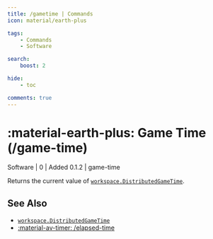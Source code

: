 ```yaml
---
title: /gametime | Commands
icon: material/earth-plus

tags:
    - Commands
    - Software

search:
    boost: 2

hide:
    - toc

comments: true
---
```

# <p style="color: var(--md-default-fg-color); display: inline;">:material-earth-plus: Game Time</p> (/game-time)
<div style="display:inline;">
<p style="color: var(--destrix-docs--commandcat-software); display: inline;">Software</p> | <p style="color: var(--md-default-fg-color--light); display: inline;">0</p> | <p style="color: var(--md-default-fg-color--light); display: inline;"> Added 0.1.2</p> | game-time
</div>

Returns the current value of [`workspace.DistributedGameTime`](https://create.roblox.com/docs/reference/engine/classes/Workspace#DistributedGameTime).

## See Also
* [`workspace.DistributedGameTime`](https://create.roblox.com/docs/reference/engine/classes/Workspace#DistributedGameTime)
* [:material-av-timer: /elapsed-time](./elapsed-time.md)